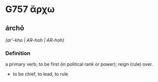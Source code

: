 # G757 ἄρχω

## árchō

_(ar'-kho | AR-hoh | AR-hoh)_

### Definition

a primary verb; to be first (in political rank or power); reign (rule) over.

- to be chief, to lead, to rule

